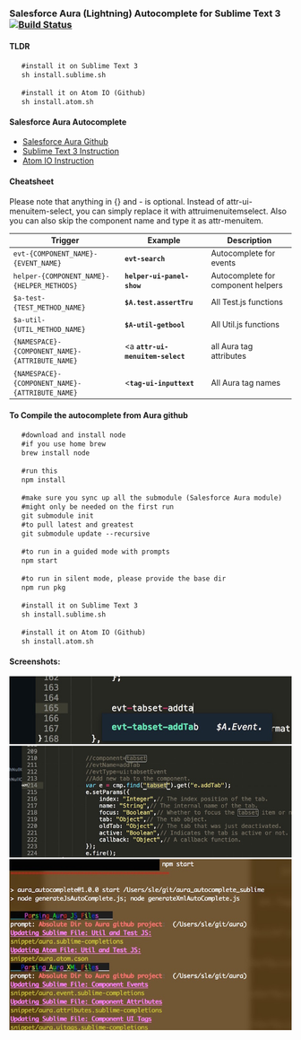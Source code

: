 ### Salesforce Aura (Lightning)  Autocomplete for Sublime Text 3 [![Build Status](https://travis-ci.org/synle/aura_autocomplete_sublime.svg?branch=master)](https://travis-ci.org/synle/aura_autocomplete_sublime)

#### TLDR
```
   #install it on Sublime Text 3
   sh install.sublime.sh

   #install it on Atom IO (Github)
   sh install.atom.sh
```

#### Salesforce Aura Autocomplete
+ [Salesforce Aura Github](https://github.com/forcedotcom/aura)
+ [Sublime Text 3 Instruction](https://github.com/synle/aura_autocomplete_sublime/blob/master/README.sublime.md)
+ [Atom IO Instruction](https://github.com/synle/aura_autocomplete_sublime/blob/master/README.atom.md)


#### Cheatsheet
Please note that anything in {} and - is optional. Instead of attr-ui-menuitem-select, you can simply replace it with attruimenuitemselect. Also you can also skip the component name and type it as attr-menuitem.

Trigger | Example | Description
------- | ------- | -----------
`evt-{COMPONENT_NAME}-{EVENT_NAME}` | **`evt-search`** | Autocomplete for events
`helper-{COMPONENT_NAME}-{HELPER_METHODS}` | **`helper-ui-panel-show`** | Autocomplete for component helpers
`$a-test-{TEST_METHOD_NAME}` | **`$A.test.assertTru`** | All Test.js functions
`$a-util-{UTIL_METHOD_NAME}` | **`$A-util-getbool`** | All Util.js functions
`{NAMESPACE}-{COMPONENT_NAME}-{ATTRIBUTE_NAME}` | <a **`attr-ui-menuitem-select`** | all Aura tag attributes
`{NAMESPACE}-{COMPONENT_NAME}-{ATTRIBUTE_NAME}` |  <**`tag-ui-inputtext`** | All Aura tag names

#### To Compile the autocomplete from Aura github
```
   #download and install node
   #if you use home brew
   brew install node

   #run this
   npm install 

   #make sure you sync up all the submodule (Salesforce Aura module)
   #might only be needed on the first run
   git submodule init
   #to pull latest and greatest
   git submodule update --recursive

   #to run in a guided mode with prompts
   npm start
   
   #to run in silent mode, please provide the base dir
   npm run pkg

   #install it on Sublime Text 3
   sh install.sublime.sh

   #install it on Atom IO (Github)
   sh install.atom.sh
```


#### Screenshots:
![](images/evt1.jpg)
![](images/evt2.jpg)
![](images/generate.jpg)
